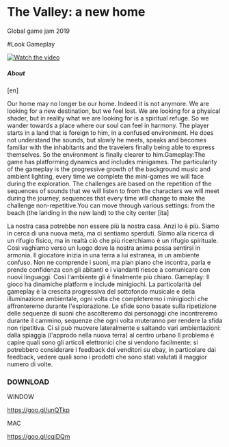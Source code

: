 #  The Valley: a new home
Global game jam 2019

#Look Gameplay

[![Watch the video](https://i.imgur.com/1tUXPPK.jpg)](https://youtu.be/a_mW-o6ztHU)


##### About 
[en]

Our home may no longer be our home. Indeed it is not anymore. We are looking for a new destination, but we feel lost. We are looking for a physical shader, but in reality what we are looking for is a spiritual refuge. So we wander towards a place where our soul can feel in harmony. The player starts in a land that is foreign to him, in a confused environment. He does not understand the sounds, but slowly he meets, speaks and becomes familiar with the inhabitants and the travelers finally being able to express themselves. So the environment is finally clearer to him.Gameplay:The game has platforming dynamics and includes minigames. The particularity of the gameplay is the progressive growth of the background music and ambient lighting, every time we complete the mini-games we will face during the exploration. The challenges are based on the repetition of the sequences of sounds that we will listen to from the characters we will meet during the journey, sequences that every time will change to make the challenge non-repetitive.You can move through various settings: from the beach (the landing in the new land) to the city center 
[ita]

La nostra casa potrebbe non essere più la nostra casa. Anzi lo è più. Siamo in cerca di una nuova meta, ma ci sentiamo sperduti. Siamo alla ricerca di un rifugio fisico, ma in realtà ciò che più ricerchiamo è un rifugio spirituale. Così vaghiamo verso un luogo dove la nostra anima possa sentirsi in armonia. Il giocatore inizia in una terra a lui estranea, in un ambiente confuso. Non ne comprende i suoni, ma pian piano che incontra, parla e prende confidenza con gli abitanti e i viandanti riesce a comunicare con nuovi linguaggi. Così l'ambiente gli è finalmente più chiaro. Gameplay: II gioco ha dinamiche platform e include minigiochi. La particolarità del gameplay è la crescita progressiva del sottofondo musicale e della illuminazione ambientale, ogni volta che completeremo i minigiochi che affronteremo durante l'esplorazione. Le sfide sono basate sulla ripetizione delle sequenze di suoni che ascolteremo dai personaggi che incontreremo durante il cammino, sequenze che ogni volta muteranno per rendere la sfida non ripetitiva. Ci si può muovere lateralmente e saltando vari ambientazioni: dalla spiaggia (l'approdo nella nuova terra) al centro urbano
Il problema è capire quali sono gli articoli elettronici che si vendono facilmente: si potrebbero considerare i feedback dei venditori su ebay, in particolare dai feedback, vedere quali sono i prodotti che sono stati valutati il maggior numero di volte.

### DOWNLOAD
WINDOW 

https://goo.gl/unQTkp

MAC

https://goo.gl/cgjDQm
